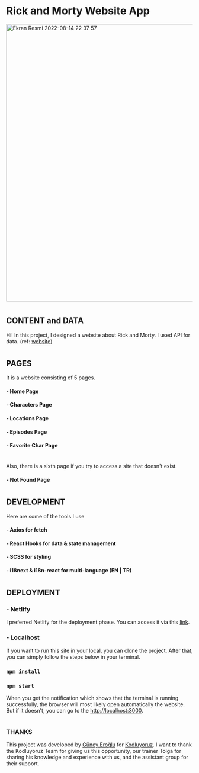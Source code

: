 # Rick and Morty Website App

<img width="1535" height="750" alt="Ekran Resmi 2022-08-14 22 37 57" src="https://user-images.githubusercontent.com/93340900/184552275-26b58cb6-a8b2-4b02-82ed-f16852a84bea.png">

#

## CONTENT and DATA

Hi! In this project, I designed a website about Rick and Morty. I used API for data. (ref: [website](https://rickandmortyapi.com/))

#

## PAGES 

It is a website consisting of 5 pages. 

#### - Home Page
#### - Characters Page
#### - Locations Page
#### - Episodes Page
#### - Favorite Char Page

#

Also, there is a sixth page if you try to access a site that doesn't exist.

#### - Not Found Page

#

## DEVELOPMENT

Here are some of the tools I use

#### - Axios for fetch
#### - React Hooks for data & state management
#### - SCSS for styling
#### - i18next & i18n-react for multi-language (EN | TR)

#

## DEPLOYMENT

### - Netlify

I preferred Netlify for the deployment phase. You can access it via this [link](https://rick-and-morty-wiki-website.netlify.app/).

### - Localhost

If you want to run this site in your local, you can clone the project. After that, you can simply follow the steps below in your terminal.

### `npm install`

### `npm start`

When you get the notification which shows that the terminal is running successfully, the browser will most likely open automatically the website. But if it doesn't, you can go to the [http://localhost:3000](http://localhost:3000).

#

### THANKS 

This project was developed by [Güney Eroğlu](https://www.linkedin.com/in/guneyeroglu/) for [Kodluyoruz](https://www.kodluyoruz.org/). I want to thank the Kodluyoruz Team for giving us this opportunity, our trainer Tolga for sharing his knowledge and experience with us, and the assistant group for their support.





